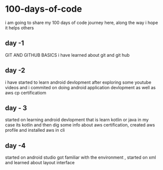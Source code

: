 # 100-days-of-code
i am going to share my 100 days of code journey here, along the way i hope it helps others 


## day -1
GIT AND GITHUB BASICS
i have learned about git and git hub

## day -2
i have started to learn android devlopment after exploring some  youtube videos and i commited on doing android application devlopment  as well as aws cp certificatiom

## day - 3
started on learning android devlopment that is learn kotlin or java in my case its kotlin and then dig some info about aws certification, created aws profile and installed aws in cli

## day -4 
started on  android studio  got familiar with the environment  , started on xml and learned about layout interface 
